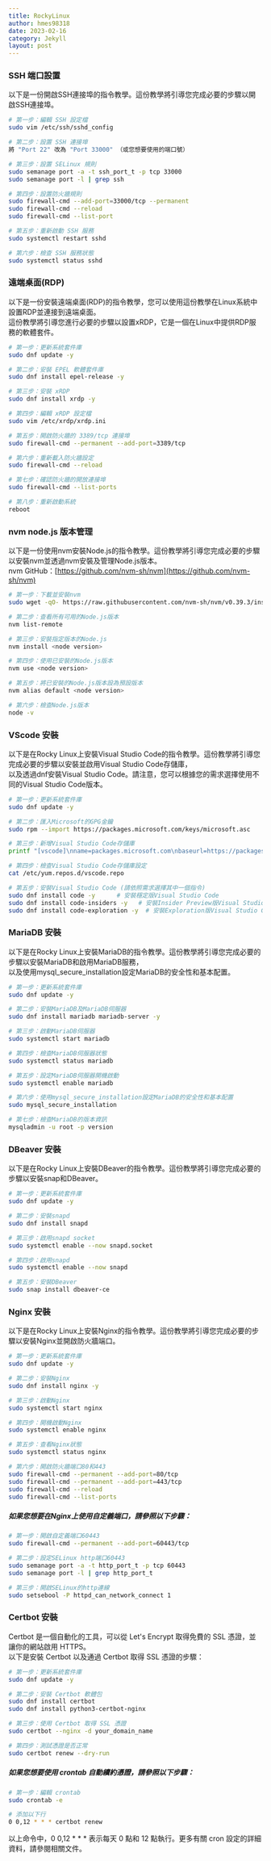 ```yaml
---
title: RockyLinux
author: hmes98318
date: 2023-02-16
category: Jekyll
layout: post
---
```




### SSH 端口設置
以下是一份開啟SSH連接埠的指令教學。這份教學將引導您完成必要的步驟以開啟SSH連接埠。  
```bash
# 第一步：編輯 SSH 設定檔
sudo vim /etc/ssh/sshd_config

# 第二步：設置 SSH 連接埠
將 "Port 22" 改為 "Port 33000" （或您想要使用的端口號）

# 第三步：設置 SELinux 規則
sudo semanage port -a -t ssh_port_t -p tcp 33000
sudo semanage port -l | grep ssh

# 第四步：設置防火牆規則
sudo firewall-cmd --add-port=33000/tcp --permanent
sudo firewall-cmd --reload
sudo firewall-cmd --list-port

# 第五步：重新啟動 SSH 服務
sudo systemctl restart sshd

# 第六步：檢查 SSH 服務狀態
sudo systemctl status sshd
```




### 遠端桌面(RDP)
以下是一份安裝遠端桌面(RDP)的指令教學，您可以使用這份教學在Linux系統中設置RDP並連接到遠端桌面。  
這份教學將引導您進行必要的步驟以設置xRDP，它是一個在Linux中提供RDP服務的軟體套件。  

```bash
# 第一步：更新系統套件庫
sudo dnf update -y

# 第二步：安裝 EPEL 軟體套件庫
sudo dnf install epel-release -y

# 第三步：安裝 xRDP
sudo dnf install xrdp -y

# 第四步：編輯 xRDP 設定檔
sudo vim /etc/xrdp/xrdp.ini

# 第五步：開啟防火牆的 3389/tcp 連接埠
sudo firewall-cmd --permanent --add-port=3389/tcp

# 第六步：重新載入防火牆設定
sudo firewall-cmd --reload

# 第七步：確認防火牆的開放連接埠
sudo firewall-cmd --list-ports

# 第八步：重新啟動系統
reboot
```




### nvm node.js 版本管理
以下是一份使用nvm安裝Node.js的指令教學。這份教學將引導您完成必要的步驟以安裝nvm並透過nvm安裝及管理Node.js版本。  
nvm GitHub：[https://github.com/nvm-sh/nvm](https://github.com/nvm-sh/nvm)  

```bash
# 第一步：下載並安裝nvm
sudo wget -qO- https://raw.githubusercontent.com/nvm-sh/nvm/v0.39.3/install.sh | bash

# 第二步：查看所有可用的Node.js版本
nvm list-remote

# 第三步：安裝指定版本的Node.js
nvm install <node version>

# 第四步：使用已安裝的Node.js版本
nvm use <node version>

# 第五步：將已安裝的Node.js版本設為預設版本
nvm alias default <node version>

# 第六步：檢查Node.js版本
node -v
```




### VScode 安裝
以下是在Rocky Linux上安裝Visual Studio Code的指令教學。這份教學將引導您完成必要的步驟以安裝並啟用Visual Studio Code存儲庫，  
以及透過dnf安裝Visual Studio Code。請注意，您可以根據您的需求選擇使用不同的Visual Studio Code版本。  

```bash
# 第一步：更新系統套件庫
sudo dnf update -y

# 第二步：匯入Microsoft的GPG金鑰
sudo rpm --import https://packages.microsoft.com/keys/microsoft.asc

# 第三步：新增Visual Studio Code存儲庫
printf "[vscode]\nname=packages.microsoft.com\nbaseurl=https://packages.microsoft.com/yumrepos/vscode/\nenabled=1\ngpgcheck=1\nrepo_gpgcheck=1\ngpgkey=https://packages.microsoft.com/keys/microsoft.asc\nmetadata_expire=1h" | sudo tee -a /etc/yum.repos.d/vscode.repo

# 第四步：檢查Visual Studio Code存儲庫設定
cat /etc/yum.repos.d/vscode.repo

# 第五步：安裝Visual Studio Code (請依照需求選擇其中一個指令)
sudo dnf install code -y      # 安裝穩定版Visual Studio Code
sudo dnf install code-insiders -y   # 安裝Insider Preview版Visual Studio Code
sudo dnf install code-exploration -y  # 安裝Exploration版Visual Studio Code
```




### MariaDB 安裝
以下是在Rocky Linux上安裝MariaDB的指令教學。這份教學將引導您完成必要的步驟以安裝MariaDB和啟用MariaDB服務，  
以及使用mysql_secure_installation設定MariaDB的安全性和基本配置。  

```bash
# 第一步：更新系統套件庫
sudo dnf update -y

# 第二步：安裝MariaDB及MariaDB伺服器
sudo dnf install mariadb mariadb-server -y

# 第三步：啟動MariaDB伺服器
sudo systemctl start mariadb

# 第四步：檢查MariaDB伺服器狀態
sudo systemctl status mariadb

# 第五步：設定MariaDB伺服器開機啟動
sudo systemctl enable mariadb

# 第六步：使用mysql_secure_installation設定MariaDB的安全性和基本配置
sudo mysql_secure_installation

# 第七步：檢查MariaDB的版本資訊
mysqladmin -u root -p version
```




### DBeaver 安裝
以下是在Rocky Linux上安裝DBeaver的指令教學。這份教學將引導您完成必要的步驟以安裝snap和DBeaver。  

```bash
# 第一步：更新系統套件庫
sudo dnf update -y

# 第二步：安裝snapd
sudo dnf install snapd

# 第三步：啟用snapd socket
sudo systemctl enable --now snapd.socket

# 第四步：啟用snapd
sudo systemctl enable --now snapd

# 第五步：安裝DBeaver
sudo snap install dbeaver-ce
```




### Nginx 安裝
以下是在Rocky Linux上安裝Nginx的指令教學。這份教學將引導您完成必要的步驟以安裝Nginx並開啟防火牆端口。  

```bash
# 第一步：更新系統套件庫
sudo dnf update -y

# 第二步：安裝Nginx
sudo dnf install nginx -y

# 第三步：啟動Nginx
sudo systemctl start nginx

# 第四步：開機啟動Nginx
sudo systemctl enable nginx

# 第五步：查看Nginx狀態
sudo systemctl status nginx

# 第六步：開啟防火牆端口80和443
sudo firewall-cmd --permanent --add-port=80/tcp
sudo firewall-cmd --permanent --add-port=443/tcp
sudo firewall-cmd --reload
sudo firewall-cmd --list-ports
```

##### 如果您想要在Nginx上使用自定義端口，請參照以下步驟：  

```bash
# 第一步：開啟自定義端口60443
sudo firewall-cmd --permanent --add-port=60443/tcp

# 第二步：設定SELinux http端口60443
sudo semanage port -a -t http_port_t -p tcp 60443
sudo semanage port -l | grep http_port_t

# 第三步：開啟SELinux的http連線
sudo setsebool -P httpd_can_network_connect 1
```




### Certbot 安裝
Certbot 是一個自動化的工具，可以從 Let's Encrypt 取得免費的 SSL 憑證，並讓你的網站啟用 HTTPS。  
以下是安裝 Certbot 以及通過 Certbot 取得 SSL 憑證的步驟：  

```bash
# 第一步：更新系統套件庫
sudo dnf update -y

# 第二步：安裝 Certbot 軟體包
sudo dnf install certbot
sudo dnf install python3-certbot-nginx

# 第三步：使用 Certbot 取得 SSL 憑證
sudo certbot --nginx -d your_domain_name

# 第四步：測試憑證是否正常
sudo certbot renew --dry-run
```

##### 如果您想要使用 crontab 自動續約憑證，請參照以下步驟：
```bash
# 第一步：編輯 crontab
sudo crontab -e

# 添加以下行
0 0,12 * * * certbot renew
```
以上命令中，0 0,12 * * * 表示每天 0 點和 12 點執行。更多有關 cron 設定的詳細資料，請參閱相關文件。  


